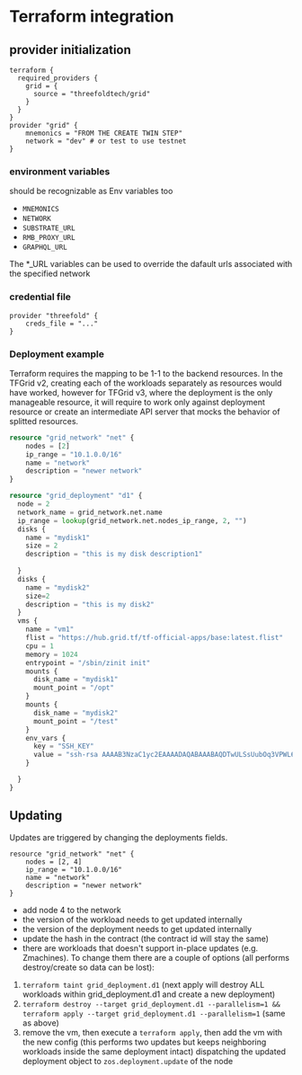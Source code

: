 # Terraform integration

## provider initialization


```
terraform {
  required_providers {
    grid = {
      source = "threefoldtech/grid"
    }
  }
}
provider "grid" {
    mnemonics = "FROM THE CREATE TWIN STEP"
    network = "dev" # or test to use testnet
}
```
### environment variables
should be recognizable as Env variables too
- `MNEMONICS`
- `NETWORK`
- `SUBSTRATE_URL` 
- `RMB_PROXY_URL`
- `GRAPHQL_URL`

The *_URL variables can be used to override the dafault urls associated with the specified network
### credential file

```
provider "threefold" {
    creds_file = "..."
}

```

### Deployment example

Terraform requires the mapping to be 1-1 to the backend resources. In the TFGrid v2, creating each of the workloads separately as resources would have worked, however for TFGrid v3, where the deployment is the only manageable resource, it will require to work only against deployment resource or create an intermediate API server that mocks the behavior of splitted resources.

```terraform
resource "grid_network" "net" {
    nodes = [2]
    ip_range = "10.1.0.0/16"
    name = "network"
    description = "newer network"
}

resource "grid_deployment" "d1" {
  node = 2
  network_name = grid_network.net.name
  ip_range = lookup(grid_network.net.nodes_ip_range, 2, "")
  disks {
    name = "mydisk1"
    size = 2
    description = "this is my disk description1"
    
  }
  disks {
    name = "mydisk2"
    size=2
    description = "this is my disk2"
  }
  vms {
    name = "vm1"
    flist = "https://hub.grid.tf/tf-official-apps/base:latest.flist"
    cpu = 1
    memory = 1024
    entrypoint = "/sbin/zinit init"
    mounts {
      disk_name = "mydisk1"
      mount_point = "/opt"
    }
    mounts {
      disk_name = "mydisk2"
      mount_point = "/test"
    }
    env_vars {
      key = "SSH_KEY"
      value = "ssh-rsa AAAAB3NzaC1yc2EAAAADAQABAAABAQDTwULSsUubOq3VPWL6cdrDvexDmjfznGydFPyaNcn7gAL9lRxwFbCDPMj7MbhNSpxxHV2+/iJPQOTVJu4oc1N7bPP3gBCnF51rPrhTpGCt5pBbTzeyNweanhedkKDsCO2mIEh/92Od5Hg512dX4j7Zw6ipRWYSaepapfyoRnNSriW/s3DH/uewezVtL5EuypMdfNngV/u2KZYWoeiwhrY/yEUykQVUwDysW/xUJNP5o+KSTAvNSJatr3FbuCFuCjBSvageOLHePTeUwu6qjqe+Xs4piF1ByO/6cOJ8bt5Vcx0bAtI8/MPApplUU/JWevsPNApvnA/ntffI+u8DCwgP"
    }

  }
}
```

## Updating

Updates are triggered by changing the deployments fields.
```
resource "grid_network" "net" {
    nodes = [2, 4]
    ip_range = "10.1.0.0/16"
    name = "network"
    description = "newer network"
}

```

- add node 4 to the network
- the version of the workload needs to get updated internally
- the version of the deployment needs to get updated internally
- update the hash in the contract (the contract id will stay the same)
- there are workloads that doesn't support in-place updates (e.g. Zmachines). To change them there are a couple of options (all performs destroy/create so data can be lost):
1. `terraform taint grid_deployment.d1` (next apply will destroy ALL workloads within grid_deployment.d1 and create a new deployment)
2. `terraform destroy --target grid_deployment.d1 --parallelism=1 && terraform apply --target grid_deployment.d1 --parallelism=1` (same as above)
3. remove the vm, then execute a `terraform apply`, then add the vm with the new config (this performs two updates but keeps neighboring workloads inside the same deployment intact)
dispatching the updated deployment object to `zos.deployment.update` of the node 